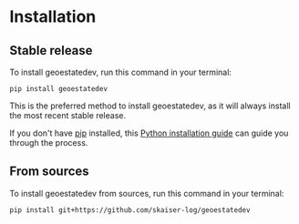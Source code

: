 # Installation

## Stable release

To install geoestatedev, run this command in your terminal:

```
pip install geoestatedev
```

This is the preferred method to install geoestatedev, as it will always install the most recent stable release.

If you don't have [pip](https://pip.pypa.io) installed, this [Python installation guide](http://docs.python-guide.org/en/latest/starting/installation/) can guide you through the process.

## From sources

To install geoestatedev from sources, run this command in your terminal:

```
pip install git+https://github.com/skaiser-log/geoestatedev
```
